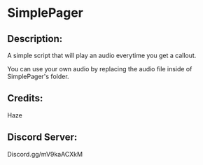 # SimplePager

## Description:
A simple script that will play an audio everytime you get a callout. 

You can use your own audio by replacing the audio file inside of SimplePager's folder.
 
## Credits:
Haze
 

## Discord Server: 
Discord.gg/mV9kaACXkM
